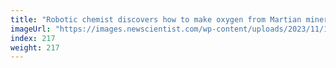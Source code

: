 ```yaml
---
title: "Robotic chemist discovers how to make oxygen from Martian minerals"
imageUrl: "https://images.newscientist.com/wp-content/uploads/2023/11/13152045/SEI_180043180.jpg?width=788"
index: 217
weight: 217
---
```

